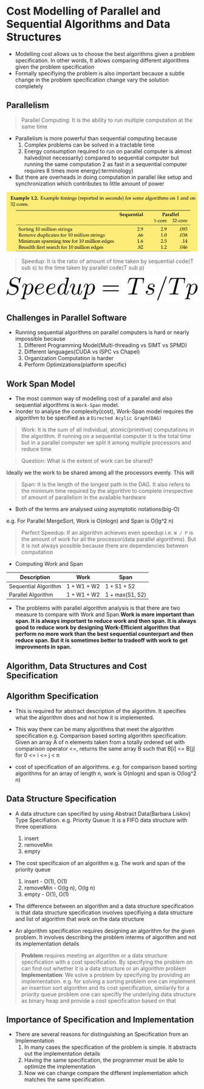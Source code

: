 <link rel="stylesheet" type="text/css" media="all" href="../styles/image.css" />

# Cost Modelling of Parallel and Sequential Algorithms and Data Structures
* Modelling cost allows us to choose the best algorithms given a problem specification. In other words, It allows comparing different algorithms given the problem specification
* Formally specifiying the problem is also important because a subtle change in the problem specification change vary the solution completely

## Parallelism
> Parallel Computing: It is the ability to run multiple computation at the same time
* Parallelism is more powerful than sequential computing because 
    1. Complex problems can be solved in a tractable time
    2. Energy consumption required to run on parallel computer is almost halved(not necessarily) compared to sequential computer but running the same computation 2  as fast in a sequential computer requires 8 times more energy(:terminology)
* But there are overheads in doing computation in parallel like setup and synchronization which contributes to little amount of power

![Timings of some Algorithms](./Pictures/timing_of_some_algorithms.png)

> Speedup: It is the ratio of amount of time taken by sequential code(T sub s) to the time taken by parallel code(T sub p)

![Speedup](./Pictures/speedup.png#thumbnail)

## Challenges in Parallel Software
* Running sequential algorithms on parallel computers is hard or nearly impossible because
    1. Different Programming Model(Multi-threading vs SIMT vs SPMD)
    2. Different languages(CUDA vs ISPC vs Chapel)
    3. Organization Computation is harder
    4. Perform Optimizations(platform specific)

## Work Span Model
* The most common way of modelling cost of a parallel and also sequential algorithms is `Work-Span` model.
* Inorder to analyse the complexity(cost), Work-Span model requires the algorithm to be specified as a `Directed Acylic Graph(DAG)`

> Work: It is the sum of all individual, atomic(primitive) computations in the algorithm. If running on a sequential computer it is the total time but in a parallel computer we split it among multiple processors and reduce time

> Question: What is the extent of work can be shared?

Ideally we the work to be shared among all the processors evenly. This will 

> Span: It is the length of the longest path in the DAG. It also refers to the minimum time required by the algorithm to complete irrespective of amount of parallelism in the available hardware

* Both of the terms are analysed using asymptotic notations(big-O)

e.g. For Parallel MergeSort, Work is O(nlogn) and Span is O(lg^2 n)

> Perfect Speedup: If an algorithm achieves even speedup i.e. `W / P` is the amount of work for all the processor(data parallel algorithms). But it is not always possible because there are dependencies between computation

* Computing Work and Span

| Description| Work| Span|
| ------------- | ------------- |--------------|
|Sequential Algorithm | 1 + W1 + W2 | 1 + S1 + S2 |
|Parallel Algorithm | 1 + W1 + W2 | 1 + max(S1, S2)|

* The problems with parallel algorithm analysis is that there are two measure to compare with Work and Span.**Work is more important than span. It is always important to reduce work and then span. It is always good to reduce work by designing Work-Efficient algorithm that perform no more work than the best sequential counterpart and then reduce span. But it is sometimes better to tradeoff with work to get improvments in span.**

## Algorithm, Data Structures and Cost Specification

## Algorithm Specification
* This is required for abstract description of the algorithm. It specifies what the algorithm does and not how it is implemented.

* This way there can be many algorithms that meet the algorithm specification
    e.g. Comparison based sorting algorithm specification: Given an array A of n elements taken from a totally ordered set with comparison operator <=, returns the same array B such that B[i] <= B[j] for 0 <= i <= j < n
* cost of specification of an algorithms.
    e.g. for comparison based sorting algorithms for an array of length n, work is O(nlogn) and span is O(log^2 n)

## Data Structure Specification
* A data structure can specified by using Abstract Data(Barbara Liskov) Type Specifiation. 
    e.g. Priority Queue: It is a FIFO data structure with three operations
    1. insert
    2. removeMin
    3. empty

* The cost specificaion of an algorithm
    e.g. The work and span of the priority queue
    1. insert - O(1), O(1)
    2. removeMin - O(lg n), O(lg n)
    3. empty - O(1), O(1)

* The difference between an algorithm and a data structure specification is that data structure specification involves specifiying a data structure and list of algorithm that work on the data structure
* An algorithm specification requires designing an algorithm for the given problem. It involves describing the problem interms of algorithm and not its implementation details
> **Problem** requires meeting an algorithm or a data structure specification with a cost specification. By specifying the problem on can find out whether it is a data structure or an algorithm problem
> **Implementation**: We solve a problem by specifying by providing an implementation. e.g. for solving a sorting problem one can implement an insertion sort algorithm and its cost specification, similarily for a priority queue problem one can specifiy the underlying data structure as binary heap and provide a cost specification based on that

## Importance of Specification and Implementation
* There are several reasons for distinguishing an Specification from an Implementation
    1. In many cases the specification of the problem is simple. It abstracts out the implementation details
    2. Having the same specification, the programmer must be able to optimize the implementation
    3. Now we can change compare the different implementation which matches the same specification.